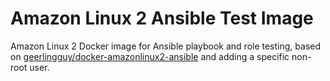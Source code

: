 # Amazon Linux 2 Ansible Test Image

Amazon Linux 2 Docker image for Ansible playbook and role testing,
based on [geerlingguy/docker-amazonlinux2-ansible](https://github.com/geerlingguy/docker-amazonlinux2-ansible) and adding a specific non-root user.
